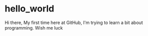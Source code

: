 # hello_world


Hi there,
My first time here at GitHub, I'm trying to learn a bit about programming.
Wish me luck
